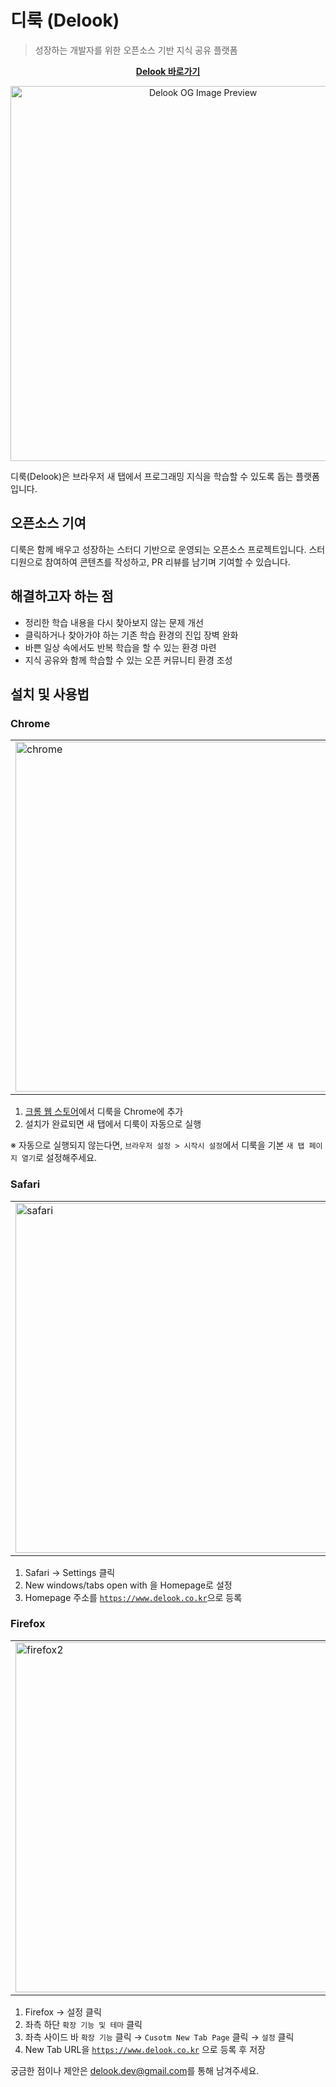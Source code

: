 # 디룩 (Delook)

> 성장하는 개발자를 위한 오픈소스 기반 지식 공유 플랫폼</br>

<p align="center">
  <a href="https://www.delook.co.kr" target="_blank">
    <strong>Delook 바로가기</strong>
  </a>
</p>

<p align="center">
  <img width="600" src="https://github.com/user-attachments/assets/e183b365-a43e-42c3-9d31-7490868e6c63" alt="Delook OG Image Preview" />
</p>

디룩(Delook)은 브라우저 새 탭에서 프로그래밍 지식을 학습할 수 있도록 돕는 플랫폼입니다.

## 오픈소스 기여
디룩은 함께 배우고 성장하는 스터디 기반으로 운영되는 오픈소스 프로젝트입니다.
스터디원으로 참여하여 콘텐츠를 작성하고, PR 리뷰를 남기며 기여할 수 있습니다.

## 해결하고자 하는 점

- 정리한 학습 내용을 다시 찾아보지 않는 문제 개선
- 클릭하거나 찾아가야 하는 기존 학습 환경의 진입 장벽 완화
- 바쁜 일상 속에서도 반복 학습을 할 수 있는 환경 마련 
- 지식 공유와 함께 학습할 수 있는 오픈 커뮤니티 환경 조성


## 설치 및 사용법

### Chrome 
<table align="center">
  <tr>
    <td>
<img width="560" alt="chrome" src="https://github.com/user-attachments/assets/868d7dee-8dc8-484e-9dad-7bb034377e80" />
</td>
</tr>
</table>

1. [크롬 웹 스토어](https://chromewebstore.google.com/detail/ehfclaaaeofpkbgankkeokjgodoejahp?utm_source=item-share-cb)에서 디룩을 Chrome에 추가
2. 설치가 완료되면 새 탭에서 디룩이 자동으로 실행

※ 자동으로 실행되지 않는다면, 
`브라우저 설정 > 시작시 설정`에서 디룩을 기본 `새 탭 페이지 열기`로 설정해주세요.

### Safari 
<table align="center">
  <tr>
    <td>
<img width="560" alt="safari" src="https://github.com/user-attachments/assets/41e337bd-2741-48f7-988b-ed241defa761" />
</td>
</tr>
</table>

1. Safari → Settings 클릭
2. New windows/tabs open with 을 Homepage로 설정
3. Homepage 주소를 [`https://www.delook.co.kr`](https://www.delook.co.kr/)으로 등록

### Firefox 

<table align="center">
  <tr>
    <td><img width="560" alt="firefox2" src="https://github.com/user-attachments/assets/0c6f1d0c-072f-48e0-aa6a-2f7adb6e75d4" /></td>
    <td><img width="560" alt="firefox1" src="https://github.com/user-attachments/assets/fc7f7066-cf8b-474e-883c-850098873f02" /></td>
  </tr>
</table>

1. Firefox → 설정 클릭 
2. 좌측 하단 `확장 기능 및 테마` 클릭 
3. 좌측 사이드 바 `확장 기능` 클릭 → `Cusotm New Tab Page` 클릭 → `설정` 클릭 
4. New Tab URL을 [`https://www.delook.co.kr`](https://www.delook.co.kr/) 으로 등록 후 저장

궁금한 점이나 제안은 <a href="mailto:delook.dev@gmail.com">delook.dev@gmail.com</a>를 통해 남겨주세요.
